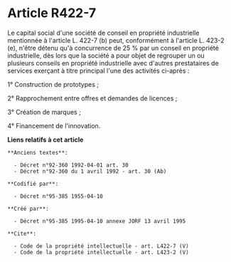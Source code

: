 # Article R422-7

Le capital social d'une société de conseil en propriété industrielle mentionnée à l'article L. 422-7 (b) peut, conformément à
l'article L. 423-2 (e), n'être détenu qu'à concurrence de 25 % par un conseil en propriété industrielle, dès lors que la
société a pour objet de regrouper un ou plusieurs conseils en propriété industrielle avec d'autres prestataires de services
exerçant à titre principal l'une des activités ci-après : 

1° Construction de prototypes ; 

2° Rapprochement entre offres et demandes de licences ; 

3° Création de marques ; 

4° Financement de l'innovation.

**Liens relatifs à cet article**

	**Anciens textes**:

	  - Décret n°92-360 1992-04-01 art. 30
	  - Décret n°92-360 du 1 avril 1992 - art. 30 (Ab)

	**Codifié par**:

	  - Décret n°95-385 1955-04-10

	**Créé par**:

	  - Décret n°95-385 1995-04-10 annexe JORF 13 avril 1995

	**Cite**:

	  - Code de la propriété intellectuelle - art. L422-7 (V)
	  - Code de la propriété intellectuelle - art. L423-2 (V)
